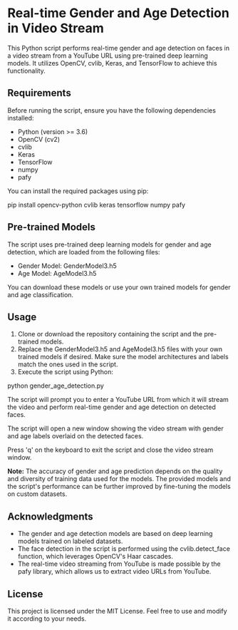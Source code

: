 Real-time Gender and Age Detection in Video Stream
==================================================

This Python script performs real-time gender and age detection on faces in a video stream from a YouTube URL using pre-trained deep learning models. It utilizes OpenCV, cvlib, Keras, and TensorFlow to achieve this functionality.

Requirements
------------

Before running the script, ensure you have the following dependencies installed:

*   Python (version >= 3.6)
*   OpenCV (cv2)
*   cvlib
*   Keras
*   TensorFlow
*   numpy
*   pafy

You can install the required packages using pip:

pip install opencv-python cvlib keras tensorflow numpy pafy

Pre-trained Models
------------------

The script uses pre-trained deep learning models for gender and age detection, which are loaded from the following files:

*   Gender Model: GenderModel3.h5
*   Age Model: AgeModel3.h5

You can download these models or use your own trained models for gender and age classification.

Usage
-----

1.  Clone or download the repository containing the script and the pre-trained models.
2.  Replace the GenderModel3.h5 and AgeModel3.h5 files with your own trained models if desired. Make sure the model architectures and labels match the ones used in the script.
3.  Execute the script using Python:

python gender\_age\_detection.py

The script will prompt you to enter a YouTube URL from which it will stream the video and perform real-time gender and age detection on detected faces.

The script will open a new window showing the video stream with gender and age labels overlaid on the detected faces.

Press 'q' on the keyboard to exit the script and close the video stream window.

**Note:** The accuracy of gender and age prediction depends on the quality and diversity of training data used for the models. The provided models and the script's performance can be further improved by fine-tuning the models on custom datasets.

Acknowledgments
---------------

*   The gender and age detection models are based on deep learning models trained on labeled datasets.
*   The face detection in the script is performed using the cvlib.detect\_face function, which leverages OpenCV's Haar cascades.
*   The real-time video streaming from YouTube is made possible by the pafy library, which allows us to extract video URLs from YouTube.

License
-------

This project is licensed under the MIT License. Feel free to use and modify it according to your needs.
